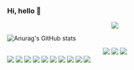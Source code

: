 ### Hi, hello 👋
<p align="center"><a href="https://developer-sudal.tistory.com/"><img src="https://img.shields.io/badge/My tech blog-A9BCF5?style=flat-square&logo=GitHub Sponsors&logoColor=white&link=https://blog.naver.com/yimhw77/"/></a>

![Anurag's GitHub stats](https://github-readme-stats.vercel.app/api?username=HwWoYim&show_icons=true&theme=radical)

 <div align="center">
	<img src="https://img.shields.io/badge/Java-007396?style=flat&logo=Java&logoColor=white" />
	<img src="https://img.shields.io/badge/HTML5-E34F26?style=flat&logo=HTML5&logoColor=white" />
	<img src="https://img.shields.io/badge/CSS3-1572B6?style=flat&logo=CSS3&logoColor=white" />
	
</div>
<div>
	<img src="https://img.shields.io/badge/mysql-%2300f.svg?style=for-the-badge&logo=mysql&logoColor=white" />
	<img src="https://img.shields.io/badge/java-%23ED8B00.svg?style=for-the-badge&logo=java&logoColor=white"/>
	<img src="https://img.shields.io/badge/apache%20tomcat-%23F8DC75.svg?style=for-the-badge&logo=apache-tomcat&logoColor=black"/>
	<img src="https://img.shields.io/badge/kakaotalk-ffcd00.svg?style=for-the-badge&logo=kakaotalk&logoColor=000000"/>
	<img src="https://img.shields.io/badge/Gmail-D14836?style=for-the-badge&logo=gmail&logoColor=white"/>
	<img src="https://img.shields.io/badge/Oracle-F80000?style=for-the-badge&logo=oracle&logoColor=white"/>
	<img src="https://img.shields.io/badge/Slack-4A154B?style=for-the-badge&logo=slack&logoColor=white"/>
	<img src="https://img.shields.io/badge/github-%23121011.svg?style=for-the-badge&logo=github&logoColor=white"/>
	<img src="https://img.shields.io/badge/spring-%236DB33F.svg?style=for-the-badge&logo=spring&logoColor=white"/>
	<img src="https://img.shields.io/badge/%3CServer%3E-%237289DA.svg?style=for-the-badge&logo=discord&logoColor=white"/>
</div>
